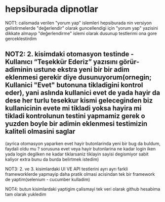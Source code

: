 # hepsiburada dipnotlar

NOT1: calismada verilen "yorum yap" islemleri hepsiburada nin versiyon gelistirmelerde "değerlendir" olarak guncellendigi için "yorum yap" yazisini dikkate almayıp "değerlendirme" islemi olarak dusunup testlerimi ona gore gerceklestirdim

NOT2: 2. kisimdaki otomasyon testinde -Kullanıcı “Teşekkür Ederiz” yazısını görür- adiminin ustune ekstra yeni bir bir adim eklenmesi gerekir diye dusunuyorum(ornegin; Kullanici "Evet" butonuna tikladigini kontrol eder), yani aslında kullanici evet de yada hayir da dese her turlu tesekkur kismi geleceginden biz kullanicinin evete mi tikladi yoksa hayira mi tikladi kontrolunun testini yapmamiz gerek o yuzden boyle bir adimin eklenmesi testimizin kaliteli olmasini saglar
-------------------------------------------------------------------------------------------------------------
(ayrica otomasyon yaparken evet hayir butonlarinda yeni bir bug da buldum, faydali oldu mu ? sorusuna evet veya hayir butonlarina ne kadar login iken yada login degilken ne kadar tiklarsaniz tiklayin sayisi degismiyor sabit kaliyor extra bunu da burda belirtmek istedim)

NOT3: 2. ve 3. kisimlardaki UI VE API testlerini ayrı ayrı farkli frameworklerde yapmayip daha pratik olmasi acisindan tek bir framework de yaptim(selenium - cucumber kulladim)

NOT4: butun kisimlardaki yaptigim çalismayi tek veri olarak github hesabima tam olarak yukledim
